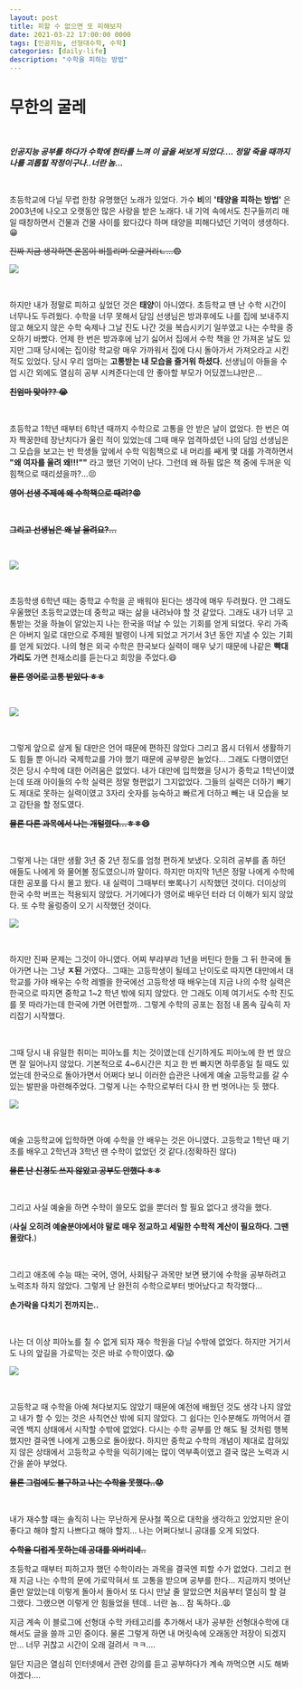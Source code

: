 ```yaml
---
layout: post
title: 피할 수 없으면 또 피해보자
date: 2021-03-22 17:00:00 0000
tags: [인공지능, 선형대수학, 수학]
categories: [daily-life]
description: "수학을 피하는 방법"
---
```


# 무한의 굴레

<br>

_**인공지능 공부를 하다가 수학에 현타를 느껴 이 글을 써보게 되었다.... 정말 죽을 때까지 나를 괴롭힐 작정이구나..너란 놈...**_

<br>

초등학교에 다닐 무렵 한창 유명했던 노래가 있었다. 가수 **비**의 **'태양을 피하는 방법'** 은 2003년에 나오고 오랫동안 많은 사랑을 받은 노래다. 내 기억 속에서도 친구들끼리 매일 때창하면서 건물과 건물 사이를 왔다갔다 하며 태양을 피해다녔던 기억이 생생하다. :grin:

~~진짜 지금 생각하면 온몸이 비틀리며 오글거리ㄴ...:fearful:~~

![](/images/DailyLife/Math/2021-03-22-17-30-06.png)

<br>

하지만 내가 정말로 피하고 싶었던 것은 **태양**이 아니였다. 초등학교 땐 난 수학 시간이 너무나도 두려웠다. 수학을 너무 못해서 담임 선생님은 방과후에도 나를 집에 보내주지 않고 해오지 않은 수학 숙제나 그날 진도 나간 것을 복습시키기 일쑤였고 나는 수학을 증오하기 바빴다. 언제 한 번은 방과후에 남기 싫어서 집에서 수학 책을 안 가져온 날도 있지만 그때 당시에는 집이랑 학교랑 매우 가까워서 집에 다시 돌아가서 가져오라고 시킨 적도 있었다. 당시 우리 엄마는 **고통받는 내 모습을 즐거워 하셨다.** 선생님이 아들을 수업 시간 외에도 열심히 공부 시켜준다는데 안 좋아할 부모가 어딨겠느냐만은...

~~**친엄마 맞아?? :sob:**~~

<br>

초등학교 1학년 때부터 6학년 때까지 수학으로 고통을 안 받은 날이 없었다. 한 번은 여자 짝꿍한테 장난치다가 울린 적이 있었는데 그때 매우 엄격하셨던 나의 담임 선생님은 그 모습을 보고는 반 학생들 앞에서 수학 익힘책으로 내 머리를 쌔게 몇 대를 가격하면서 **"왜 여자를 울려 왜!!!""** 라고 했던 기억이 난다. 그런데 왜 하필 많은 책 중에 두꺼운 익힘책으로 때리셨을까?...:persevere:

~~**영어 선생 주제에 왜 수학책으로 때려?:rage:**~~

<br>

~~**그리고 선생님은 왜 날 울려요?...**~~

<br>

![](/images/DailyLife/Math/2021-03-22-17-38-51.png)

<br>

초등학생 6학년 때는 중학교 수학을 곧 배워야 된다는 생각에 매우 두려웠다. 안 그래도 우울했던 초등학교였는데 중학교 때는 삶을 내려놔야 할 것 같았다. 그래도 내가 너무 고통받는 것을 하늘이 알았는지 나는 한국을 떠날 수 있는 기회를 얻게 되었다. 우리 가족은 아버지 일로 대만으로 주제원 발령이 나게 되었고 거기서 3년 동안 지낼 수 있는 기회를 얻게 되었다. 나의 형은 외국 수학은 한국보다 실력이 매우 낮기 때문에 나같은 **빡대가리도** 가면 천재소리를 듣는다고 희망을 주었다.:smile:

~~**물론 영어로 고통 받았다 ㅎㅎ**~~

<br>

![](/images/DailyLife/Math/2021-03-22-17-52-03.png)

<br>

그렇게 앞으로 살게 될 대만은 언어 때문에 편하진 않았다 그리고 몹시 더워서 생활하기도 힘들 뿐 아니라 국제학교를 가야 했기 때문에 공부량은 늘었다... 그래도 다행이였던 것은 당시 수학에 대한 어려움은 없었다. 내가 대만에 입학했을 당시가 중학교 1학년이였는데 또래 아이들의 수학 실력은 정말 형편없기 그지없었다. 그들의 실력은 더하기 빼기도 제대로 못하는 실력이였고 3자리 숫자를 능숙하고 빠르게 더하고 빼는 내 모습을 보고 감탄을 할 정도였다.

~~**물론 다른 과목에서 나는 개털렸다...ㅎㅎ:smile:**~~

<br>

그렇게 나는 대만 생활 3년 중 2년 정도를 엄청 편하게 보냈다. 오히려 공부를 좀 하던 애들도 나에게 와 물어볼 정도였으니까 말이다. 하지만 마지막 1년은 정말 나에게 수학에 대한 공포를 다시 몰고 왔다. 내 실력이 그때부터 뽀록나기 시작했던 것이다. 더이상의 한국 수학 버프는 적용되지 않았다. 거기에다가 영어로 배우던 터라 더 이해가 되지 않았다. 또 수학 울렁증이 오기 시작했던 것이다.

![](/images/DailyLife/Math/2021-03-22-18-04-08.png)

<br>

하지만 진짜 문제는 그것이 아니였다. 어찌 부랴부랴 1년을 버틴다 한들 그 뒤 한국에 돌아가면 나는 그냥 **ㅈ된** 거였다.. 그때는 고등학생이 될테고 난이도로 따지면 대만에서 대학교를 가야 배우는 수학 레벨을 한국에선 고등학생 때 배우는데 지금 나의 수학 실력은 한국으로 따지면 중학교 1~2 학년 밖에 되지 않았다. 안 그래도 이제 여기서도 수학 진도를 못 따라가는데 한국에 가면 어련할까.. 그렇게 수학의 공포는 점점 내 몸속 깊숙히 자리잡기 시작했다.

<br>

그때 당시 내 유일한 취미는 피아노를 치는 것이였는데 신기하게도 피아노에 한 번 앉으면 잘 일어나지 않았다. 기본적으로 4~6시간은 치고 한 번 빠지면 하루종일 칠 때도 있었는데 한국으로 돌아가면서 어쩌다 보니 이러한 습관은 나에게 예술 고등학교를 갈 수 있는 발판을 마련해주었다. 그렇게 나는 수학으로부터 다시 한 번 벗어나는 듯 했다.

![](/images/DailyLife/Math/2021-03-22-18-09-45.png)

<br>

예술 고등학교에 입학하면 아예 수학을 안 배우는 것은 아니였다. 고등학교 1학년 때 기초를 배우고 2학년과 3학년 땐 수학이 없었던 것 같다.(정확하진 않다)

~~**물론 난 신경도 쓰지 않았고 공부도 안했다 ㅎㅎ**~~

<br>

그리고 사실 예술을 하면 수학이 쓸모도 없을 뿐더러 할 필요 없다고 생각을 했다.

(**사실 오히려 예술분야에서야 말로 매우 정교하고 세밀한 수학적 계산이 필요하다. 그땐 몰랐다.**)

<br>

그리고 애초에 수능 때는 국어, 영어, 사회탐구 과목만 보면 됐기에 수학을 공부하려고 노력조차 하지 않았다. 그렇게 난 완전히 수학으로부터 벗어났다고 착각했다...

**손가락을 다치기 전까지는..**

<br>

나는 더 이상 피아노를 칠 수 없게 되자 재수 학원을 다닐 수밖에 없었다. 하지만 거기서도 나의 앞길을 가로막는 것은 바로 수학이였다. :scream:

![](/images/DailyLife/Math/2021-03-22-19-53-10.png)

<br>

고등학교 때 수학을 아예 쳐다보지도 않았기 때문에 예전에 배웠던 것도 생각 나지 않았고 내가 할 수 있는 것은 사칙연산 밖에 되지 않았다. 그 쉽다는 인수분해도 까먹어서 결국엔 백지 상태에서 시작할 수밖에 없었다. 다시는 수학 공부를 안 해도 될 것처럼 행복했지만 결국엔 나에게 고통으로 돌아왔다. 하지만 중학교 수학의 개념이 제대로 잡혀있지 않은 상태에서 고등학교 수학을 익히기에는 많이 역부족이였고 결국 많은 노력과 시간을 쏟아 부었다.

~~**물론 그럼에도 불구하고 나는 수학을 못했다..:worried:**~~

<br>

내가 재수할 때는 솔직히 나는 무난하게 문사철 쪽으로 대학을 생각하고 있었지만 운이 좋다고 해야 할지 나쁘다고 해야 할지... 나는 어쩌다보니 공대를 오게 되었다.

~~**수학을 디럽게 못하는데 공대를 와버리네..**~~

초등학교 때부터 피하고자 했던 수학이라는 과목을 결국엔 피할 수가 없었다. 그리고 현재 지금 나는 수학의 문에 가로막혀서 또 고통을 받으며 공부를 한다... 지금까지 벗어난줄만 알았는데 이렇게 돌아서 돌아서 또 다시 만날 줄 알았으면 처음부터 열심히 할 걸 그랬다. 그랬으면 이렇게 안 힘들었을 텐데.. 너란 놈... 참 독하다..:weary:

지금 계속 이 블로그에 선형대 수학 카테고리를 추가해서 내가 공부한 선형대수학에 대해서도 글을 쓸까 고민 중이다. 물론 그렇게 하면 내 머릿속에 오래동안 저장이 되겠지만... 너무 귀찮고 시간이 오래 걸려서 ㅋㅋ....

일단 지금은 열심히 인터넷에서 관련 강의를 듣고 공부하다가 계속 까먹으면 시도 해봐야겠다....
